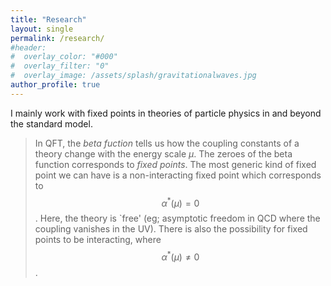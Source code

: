 ```yaml
---
title: "Research"
layout: single
permalink: /research/
#header:
#  overlay_color: "#000"
#  overlay_filter: "0"
#  overlay_image: /assets/splash/gravitationalwaves.jpg
author_profile: true
---
```

I mainly work with fixed points in theories of particle physics in and beyond the standard model.

>In QFT, the *beta fuction* tells us how the coupling constants of a theory change with the energy scale $\mu$. The zeroes of the beta function corresponds to *fixed points*. The most generic kind of fixed point we can have is a non-interacting fixed point which corresponds to $$\alpha^{\ast}(\mu) = 0$$. Here, the theory is `free' (eg; asymptotic freedom in QCD where the coupling vanishes in the UV). There is also the possibility for fixed points to be interacting, where $$\alpha^{\ast}(\mu)\neq 0$$.